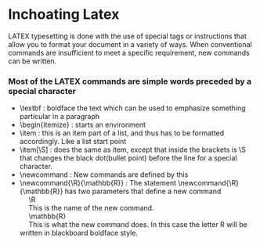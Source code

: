 # Inchoating Latex

LATEX typesetting is done with the use of special tags or instructions that allow you to format your document in a variety of ways. When conventional commands are insufficient to meet a specific requirement, new commands can be written.

### Most of the LATEX commands are simple words preceded by a special character

- \textbf : boldface the text which can be used to emphasize something particular in a paragraph 
- \begin{itemize} : starts an environment
- \item : this is an item part of a list, and thus has to be formatted accordingly. Like a list start point
- \item[\S] : does the same as item, except that inside the brackets is \S that changes the black dot(bullet point) before the line for a special character.
- \newcommand : New commands are defined by this
- \newcommand{\R}{\mathbb{R}} : The statement \newcommand{\R}{\mathbb{R}} has two parameters that define a new command  
                                &emsp; \R  
                                &emsp; This is the name of the new command.  
                                &emsp; \mathbb{R}  
                                &emsp; This is what the new command does. In this case the letter R will be written in blackboard boldface style. 
